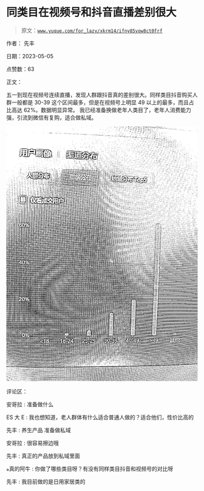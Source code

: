 # 同类目在视频号和抖音直播差别很大

> 原文：[`www.yuque.com/for_lazy/xkrm14/ifny85vow8ct0frf`](https://www.yuque.com/for_lazy/xkrm14/ifny85vow8ct0frf)

作者： 先丰

日期：2023-05-05

点赞数：63

正文：

五一到现在视频号连续直播，发现人群跟抖音真的差别很大。同样类目抖音购买人群一般都是 30-39 这个区间最多，但是在视频号上明显 49 以上的最多，而且占比高达 62%。数据明显异常。 我已经准备换做老年人类目了，老年人消费能力强，引流到微信有复购，适合做私域。

![](img/c5ef8f8d97087fa916b59a21899f4458.png)

评论区：

安哥拉 : 准备做什么

ES 大 E : 我也想知道，老人群体有什么适合普通人做的？适合他们，性价比高的

先丰 : 养生产品 准备做私域

安哥拉 : 很容易擦边哦

先丰 : 真正的产品放到私域里面

ﻩ真的阿牛 : 你做了哪些类目呀？有没有同样类目抖音和视频号的对比呀

先丰 : 我目前做的是日用家居类的

